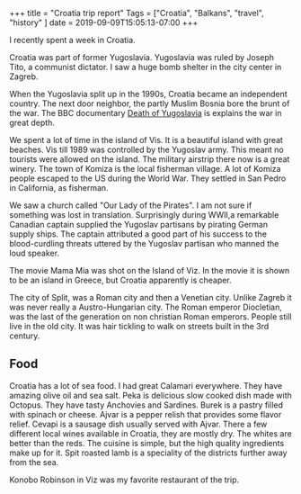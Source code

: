 +++
title = "Croatia trip report"
Tags = ["Croatia", "Balkans", "travel", "history" ]
date = 2019-09-09T15:05:13-07:00
+++

I recently spent a week in Croatia.


Croatia was part of former Yugoslavia. Yugoslavia was ruled by Joseph Tito, a
communist dictator. I saw a huge bomb shelter in the city center in Zagreb.


When the Yugoslavia split up in the 1990s, Croatia became an independent country.
The next door neighbor, the partly Muslim Bosnia bore the brunt of the war. The
BBC documentary [Death of Yugoslavia](https://www.youtube.com/watch?v=oODjsdLoSYo)
is explains the war in great depth.


We spent a lot of time in the island of Vis. It is a beautiful island with great
beaches. Vis till 1989 was controlled by
the Yugoslav army. This meant no tourists were allowed on the island. The military
airstrip there now is a great winery. The town of Komiza is the local fisherman
village. A lot of Komiza people escaped to the US during the World War.
They settled in San Pedro in California, as fisherman.


We saw a church called "Our Lady of the Pirates". I am not sure if something was
lost in translation. Surprisingly during WWII,a remarkable Canadian captain supplied
the Yugoslav partisans by pirating German supply ships.  The captain attributed a
good part of his success to the blood-curdling threats uttered by the Yugoslav
partisan who manned the loud speaker.


The movie Mama Mia was shot on the Island of Viz. In the movie it is shown to be
an island in Greece, but Croatia apparently is cheaper.


The city of Split, was a Roman city and then a Venetian city. Unlike Zagreb
it was never really a Austro-Hungarian city. The Roman emperor Diocletian, was
the last of the generation on non christian Roman emperors. People still live
in the old city. It was hair tickling to walk on streets built in the 3rd century.


## Food

Croatia has a lot of sea food. I had great Calamari everywhere. They have
amazing olive oil and sea salt. Peka is delicious slow cooked dish made with Octopus.
They have tasty Anchovies and Sardines. Burek is a pastry filled with spinach
or cheese. Ajvar is a pepper relish that provides some flavor relief. Cevapi
is a sausage dish usually served with Ajvar. There a few different local wines
available in Croatia, they are mostly dry. The whites are better than the reds.
The cuisine is simple, but the high quality ingredients make up for it. Spit roasted lamb is
a speciality of the districts further away from the sea.


Konobo Robinson in Viz was my favorite restaurant of the trip.
